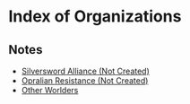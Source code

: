 # Index of Organizations

## Notes

- [Silversword Alliance (Not Created)](#26.01)
- [Opralian Resistance (Not Created)](#26.02)
- [Other Worlders](#26.03)
